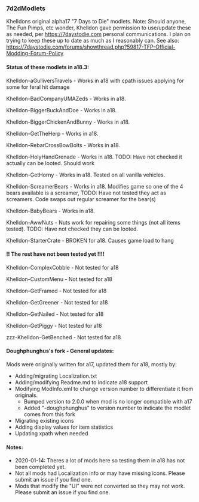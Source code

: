 ### 7d2dModlets
Khelldons original alpha17 "7 Days to Die" modlets.
Note: Should anyone, The Fun Pimps, etc wonder, Khelldon gave permission to use/update these as needed, per https://7daystodie.com personal communications. I plan on trying to keep these up to date as much as I reasonably can. 
See also: https://7daystodie.com/forums/showthread.php?59817-TFP-Official-Modding-Forum-Policy

#### Status of these modlets in a18.3:
Khelldon-aGulliversTravels - Works in a18 with cpath issues applying for some for feral hit damage

Khelldon-BadCompanyUMAZeds - Works in a18.

Khelldon-BiggerBuckAndDoe - Works in a18.

Khelldon-BiggerChickenAndBunny - Works in a18.

Khelldon-GetTheHerp - Works in a18.

Khelldon-RebarCrossBowBolts - Works in a18.

Khelldon-HolyHandGrenade - Works in a18.  TODO: Have not checked it actually can be looted. Should work

Khelldon-GetHorny - Works in a18. Tested on all vanilla vehicles.

Khelldon-ScreamerBears - Works in a18. Modifies game so one of the 4 bears available is a screamer, TODO: Have not tested they act as screamers.  Code swaps out regular screamer for the bear(s)

Khelldon-BabyBears - Works in a18.

Khelldon-AwwNuts - Nuts work for repairing some things (not all items tested). TODO: Have not checked they can be looted.

Khelldon-StarterCrate - BROKEN for a18.  Causes game load to hang

#### !! The rest have not been tested yet !!!!

Khelldon-ComplexCobble - Not tested for a18

Khelldon-CustomMenu - Not tested for a18

Khelldon-GetFramed - Not tested for a18

Khelldon-GetGreener - Not tested for a18

Khelldon-GetNailed - Not tested for a18

Khelldon-GetPiggy - Not tested for a18

zzz-Khelldon-GetBenched - Not tested for a18

#### Doughphunghus's fork - General updates:
Mods were originally written for a17, updated them for a18, mostly by:
- Adding/migrating Localization.txt
- Adding/modifying Readme.md to indicate a18 support
- Modifying ModInfo.xml to change version number to  differentiate it from originals.
  - Bumped version to 2.0.0 when mod is no longer compatible with a17
  - Added "-doughphunghus" to version number to indicate the modlet comes from this fork
- Migrating existing icons
- Adding display values for item statistics
- Updating xpath when needed

#### Notes:
- 2020-01-14: Theres a lot of mods here so testing them in a18 has not been completed yet.
- Not all mods had Localization info or may have missing icons.  Please submit an issue if you find one.
- Mods that modify the "UI" were not converted so they may not work. Please submit an issue if you find one.
